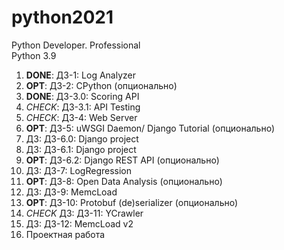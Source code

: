 # python2021
Python Developer. Professional  
Python 3.9  

1. **DONE**: ДЗ-1: Log Analyzer
2. **OPT**: ДЗ-2: CPython (опционально)
3. **DONE**: ДЗ-3.0: Scoring API
4. *CHECK*: ДЗ-3.1: API Testing
5. *CHECK*: ДЗ-4: Web Server
6. **OPT**: ДЗ-5: uWSGI Daemon/ Django Tutorial (опционально)
7. ДЗ: ДЗ-6.0: Django project
8. ДЗ: ДЗ-6.1: Django project
9. **OPT**: ДЗ-6.2: Django REST API (опционально)
10. ДЗ: ДЗ-7: LogRegression
11. **OPT**: ДЗ-8: Open Data Analysis (опционально)
12. ДЗ: ДЗ-9: MemcLoad
13. **OPT**: ДЗ-10: Protobuf (de)serializer (опционально)
14. *CHECK* ДЗ: ДЗ-11: YCrawler
15. ДЗ: ДЗ-12: MemcLoad v2
16. Проектная работа